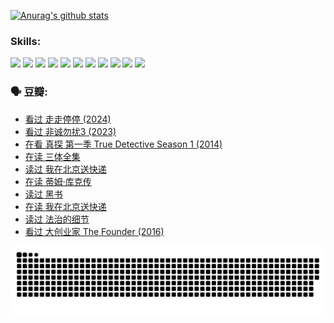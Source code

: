 
[![Anurag's github stats](https://github-readme-stats.vercel.app/api?username=w940853815)](https://github.com/anuraghazra/github-readme-stats)

### Skills:

<code><img height="32" src="https://cdn.jsdelivr.net/npm/simple-icons@v5/icons/python.svg"></code>
<code><img height="32" src="https://cdn.jsdelivr.net/npm/simple-icons@v5/icons/javascript.svg"></code>
<code><img height="32" src="https://cdn.jsdelivr.net/npm/simple-icons@v5/icons/django.svg"></code>
<code><img height="32" src="https://cdn.jsdelivr.net/npm/simple-icons@v5/icons/flask.svg"></code>
<code><img height="32" src="https://cdn.jsdelivr.net/npm/simple-icons@v5/icons/vuetify.svg"></code>
<code><img height="32" src="https://cdn.jsdelivr.net/npm/simple-icons@v5/icons/git.svg"></code>
<code><img height="32" src="https://cdn.jsdelivr.net/npm/simple-icons@v5/icons/docker.svg"></code>
<code><img height="32" src="https://cdn.jsdelivr.net/npm/simple-icons@v5/icons/postgresql.svg"></code>
<code><img height="32" src="https://cdn.jsdelivr.net/npm/simple-icons@v5/icons/elasticsearch.svg"></code>
<code><img height="32" src="https://cdn.jsdelivr.net/npm/simple-icons@v5/icons/macos.svg"></code>
<code><img height="32" src="https://cdn.jsdelivr.net/npm/simple-icons@v5/icons/linux.svg"></code>

### 🗣 豆瓣:

<!-- DOUBAN-ACTIVITIES:START -->
- [看过 走走停停‎ (2024)](https://www.douban.com/people/136069238/status/4684430230/?_i=23587199)
- [看过 非诚勿扰3‎ (2023)](https://www.douban.com/people/136069238/status/4676324100/?_i=23587199)
- [在看 真探 第一季 True Detective Season 1‎ (2014)](https://www.douban.com/people/136069238/status/4673382852/?_i=23587199)
- [在读 三体全集](https://www.douban.com/people/136069238/status/4672842521/?_i=23587199)
- [读过 我在北京送快递](https://www.douban.com/people/136069238/status/4672842036/?_i=23587199)
- [在读 蒂姆·库克传](https://www.douban.com/people/136069238/status/4663517053/?_i=23587199)
- [读过 黑书](https://www.douban.com/people/136069238/status/4663516022/?_i=23587199)
- [在读 我在北京送快递](https://www.douban.com/people/136069238/status/4658098365/?_i=23587199)
- [读过 法治的细节](https://www.douban.com/people/136069238/status/4657347558/?_i=23587199)
- [看过 大创业家 The Founder‎ (2016)](https://www.douban.com/people/136069238/status/4649667693/?_i=23587199)
<!-- DOUBAN-ACTIVITIES:END -->


![Snake animation](https://raw.githubusercontent.com/w940853815/w940853815/output/github-contribution-grid-snake.svg)

<!--
**w940853815/w940853815** is a ✨ _special_ ✨ repository because its `README.md` (this file) appears on your GitHub profile.

Here are some ideas to get you started:

- 🔭 I’m currently working on ...
- 🌱 I’m currently learning ...
- 👯 I’m looking to collaborate on ...
- 🤔 I’m looking for help with ...
- 💬 Ask me about ...
- 📫 How to reach me: ...
- 😄 Pronouns: ...
- ⚡ Fun fact: ...
-->
